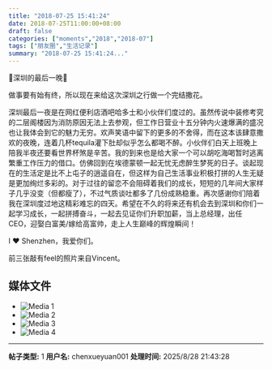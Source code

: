 ```yaml
---
title: "2018-07-25 15:41:24"
date: 2018-07-25T11:00:00+08:00
draft: false
categories: ["moments","2018","2018-07"]
tags: ["朋友圈","生活记录"]
summary: "2018-07-25 15:41:24..."
---
```


🌟深圳的最后一晚🌟

做事要有始有终，所以现在来给这次深圳之行做一个完结撒花。

深圳最后一夜是在网红便利店酒吧哈多士和小伙伴们度过的。虽然传说中装修考究的二层阁楼因为消防原因无法上去参观，但工作日营业十五分钟内火速爆满的盛况也让我体会到它的魅力无穷。欢声笑语中留下的更多的不舍得，而在这本该肆意撒欢的夜晚，连着几杯tequila灌下肚却似乎怎么都喝不醉。小伙伴们白天上班晚上陪我半夜还要看世界杯煞是辛苦。我的到来也是给大家一个可以胡吃海喝暂时逃离繁重工作压力的借口。仿佛回到在埃德蒙顿一起无忧无虑醉生梦死的日子。谈起现在的生活定是比不上屯子的逍遥自在，但这样为自己生活事业积极打拼的人生无疑是更加绚烂多彩的。对于过往的留恋不会阻碍着我们的成长，短短的几年间大家样子几乎没变（但都瘦了），不过气质谈吐都多了几份成熟稳重。再次感谢你们陪着我在深圳度过地这精彩难忘的四天。希望在不久的将来还有机会去到深圳和你们一起学习成长，一起拼搏奋斗，一起去见证你们升职加薪，当上总经理，出任CEO，迎娶白富美/嫁给高富帅，走上人生巅峰的辉煌瞬间！

I ❤️ Shenzhen，我爱你们。

前三张敲有feel的照片来自Vincent。

## 媒体文件

- ![Media 1](/Moments/photos/2018-07-25/201807251541240.jpg)
- ![Media 2](/Moments/photos/2018-07-25/201807251541241.jpg)
- ![Media 3](/Moments/photos/2018-07-25/201807251541242.jpg)
- ![Media 4](/Moments/photos/2018-07-25/201807251541243.jpg)

---

**帖子类型:** 1
**用户名:** chenxueyuan001
**处理时间:** 2025/8/28 21:43:28